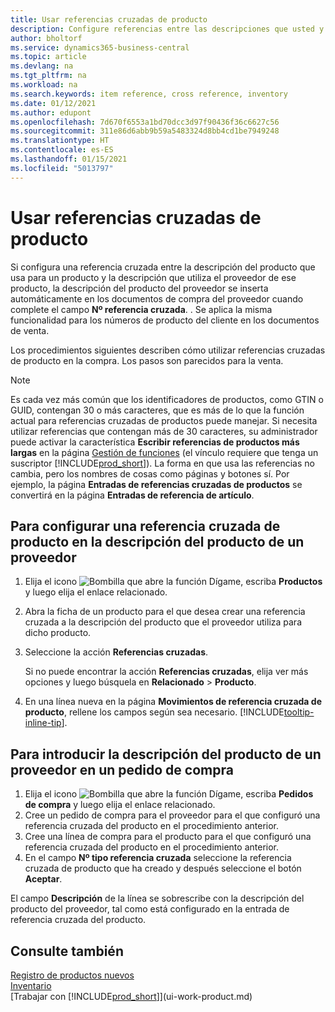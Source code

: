 ```yaml
---
title: Usar referencias cruzadas de producto
description: Configure referencias entre las descripciones que usted y su proveedor usan para un producto para que pueda insertar la descripción del artículo del proveedor en los documentos de compra.
author: bholtorf
ms.service: dynamics365-business-central
ms.topic: article
ms.devlang: na
ms.tgt_pltfrm: na
ms.workload: na
ms.search.keywords: item reference, cross reference, inventory
ms.date: 01/12/2021
ms.author: edupont
ms.openlocfilehash: 7d670f6553a1bd70dcc3d97f90436f36c6627c56
ms.sourcegitcommit: 311e86d6abb9b59a5483324d8bb4cd1be7949248
ms.translationtype: HT
ms.contentlocale: es-ES
ms.lasthandoff: 01/15/2021
ms.locfileid: "5013797"
---
```

# <a name="use-item-cross-references"></a>Usar referencias cruzadas de producto
Si configura una referencia cruzada entre la descripción del producto que usa para un producto y la descripción que utiliza el proveedor de ese producto, la descripción del producto del proveedor se inserta automáticamente en los documentos de compra del proveedor cuando complete el campo **Nº referencia cruzada**. . Se aplica la misma funcionalidad para los números de producto del cliente en los documentos de venta.

Los procedimientos siguientes describen cómo utilizar referencias cruzadas de producto en la compra. Los pasos son parecidos para la venta.

> [!NOTE]
> Es cada vez más común que los identificadores de productos, como GTIN o GUID, contengan 30 o más caracteres, que es más de lo que la función actual para referencias cruzadas de productos puede manejar. Si necesita utilizar referencias que contengan más de 30 caracteres, su administrador puede activar la característica **Escribir referencias de productos más largas** en la página [Gestión de funciones](https://businesscentral.dynamics.com/?page=2610) (el vínculo requiere que tenga un suscriptor [!INCLUDE[prod_short](includes/prod_short.md)]). La forma en que usa las referencias no cambia, pero los nombres de cosas como páginas y botones sí. Por ejemplo, la página **Entradas de referencias cruzadas de productos** se convertirá en la página **Entradas de referencia de artículo**.

## <a name="to-set-up-an-item-cross-reference-to-a-vendors-item-description"></a>Para configurar una referencia cruzada de producto en la descripción del producto de un proveedor

1. Elija el icono ![Bombilla que abre la función Dígame](media/ui-search/search_small.png "Dígame qué desea hacer"), escriba **Productos** y luego elija el enlace relacionado.
2. Abra la ficha de un producto para el que desea crear una referencia cruzada a la descripción del producto que el proveedor utiliza para dicho producto.
3. Seleccione la acción **Referencias cruzadas**.

     Si no puede encontrar la acción **Referencias cruzadas**, elija ver más opciones y luego búsquela en **Relacionado** > **Producto**.
  
4. En una línea nueva en la página **Movimientos de referencia cruzada de producto**, rellene los campos según sea necesario. [!INCLUDE[tooltip-inline-tip](includes/tooltip-inline-tip_md.md)].

## <a name="to-enter-a-vendors-item-description-on-a-purchase-order"></a>Para introducir la descripción del producto de un proveedor en un pedido de compra

1. Elija el icono ![Bombilla que abre la función Dígame](media/ui-search/search_small.png "Dígame qué desea hacer"), escriba **Pedidos de compra** y luego elija el enlace relacionado.
2. Cree un pedido de compra para el proveedor para el que configuró una referencia cruzada del producto en el procedimiento anterior.
3. Cree una línea de compra para el producto para el que configuró una referencia cruzada del producto en el procedimiento anterior.
4. En el campo **Nº tipo referencia cruzada** seleccione la referencia cruzada de producto que ha creado y después seleccione el botón **Aceptar**.

El campo **Descripción** de la línea se sobrescribe con la descripción del producto del proveedor, tal como está configurado en la entrada de referencia cruzada del producto.

## <a name="see-also"></a>Consulte también
[Registro de productos nuevos](inventory-how-register-new-items.md)  
[Inventario](inventory-manage-inventory.md)  
[Trabajar con [!INCLUDE[prod_short](includes/prod_short.md)]](ui-work-product.md)
